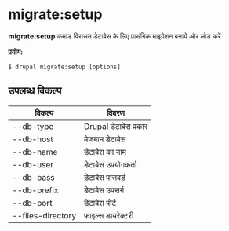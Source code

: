 # migrate:setup
**migrate:setup** कमांड विरासत डेटाबेस के लिए प्रासंगिक माइग्रेशन बनायें और लोड करें

**प्रयोग:**
```
$ drupal migrate:setup [options] 
```

## उपलब्ध विकल्प
विकल्प | विवरण
-------|-------------
--db-type | Drupal डेटाबेस प्रकार
--db-host | मेजबान डेटाबेस
--db-name | डेटाबेस का नाम
--db-user | डेटाबेस उपयोगकर्ता
--db-pass | डेटाबेस पासवर्ड
--db-prefix | डेटाबेस उपसर्ग
--db-port | डेटाबेस पोर्ट
--files-directory | फाइल्स डायरेक्टरी
